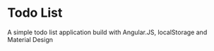 Todo List
===

A simple todo list application build with Angular.JS, localStorage and Material Design
